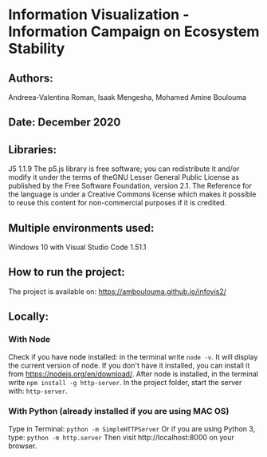 # Information Visualization - Information Campaign on Ecosystem Stability

## Authors:

Andreea-Valentina Roman,
Isaak Mengesha,
Mohamed Amine Boulouma

## Date: December 2020

## Libraries:

J5 1.1.9
The p5.js library is free software; you can redistribute it and/or modify it under the terms of theGNU Lesser General Public License as published by the Free Software Foundation, version 2.1.
The Reference for the language is under a Creative Commons license which makes it possible to reuse this content for non-commercial purposes if it is credited.

## Multiple environments used:

Windows 10 with Visual Studio Code 1.51.1

## How to run the project:

The project is available on: https://amboulouma.github.io/infovis2/

## Locally:

### With Node

Check if you have node installed: in the terminal write `node -v`. It will display the current version of node.
If you don't have it installed, you can install it from https://nodejs.org/en/download/.
After node is installed, in the terminal write `npm install -g http-server`.
In the project folder, start the server with: `http-server`.

### With Python (already installed if you are using MAC OS)

Type in Terminal:
`python -m SimpleHTTPServer`
Or if you are using Python 3, type:
`python -m http.server`
Then visit http://localhost:8000 on your browser.
